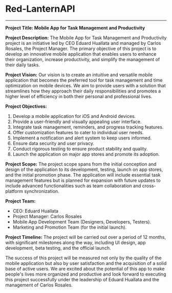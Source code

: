 # Red-LanternAPI
-------------------------------------

**Project Title: Mobile App for Task Management and Productivity**

**Project Description:**
The Mobile App for Task Management and Productivity project is an initiative led by CEO Eduard Huallata and managed by Carlos Rosales, the Project Manager. The primary objective of this project is to develop an innovative mobile application that enables users to enhance their organization, increase productivity, and simplify the management of their daily tasks.

**Project Vision:**
Our vision is to create an intuitive and versatile mobile application that becomes the preferred tool for task management and time optimization on mobile devices. We aim to provide users with a solution that streamlines how they approach their daily responsibilities and promotes a higher level of efficiency in both their personal and professional lives.

**Project Objectives:**
1. Develop a mobile application for iOS and Android devices.
2. Provide a user-friendly and visually appealing user interface.
3. Integrate task management, reminders, and progress tracking features.
4. Offer customization features to cater to individual user needs.
5. Implement a notification and alert system to keep users informed.
6. Ensure data security and user privacy.
7. Conduct rigorous testing to ensure product stability and quality.
8. Launch the application on major app stores and promote its adoption.

**Project Scope:**
The project scope spans from the initial conception and design of the application to its development, testing, launch on app stores, and the initial promotion phase. The application will include essential task management features but is planned for expansion with future updates to include advanced functionalities such as team collaboration and cross-platform synchronization.

**Project Team:**
- CEO: Eduard Huallata
- Project Manager: Carlos Rosales
- Mobile App Development Team (Designers, Developers, Testers).
- Marketing and Promotion Team (for the initial launch).

**Project Timeline:**
The project will be carried out over a period of 12 months, with significant milestones along the way, including UI design, app development, beta testing, and the official launch.

The success of this project will be measured not only by the quality of the mobile application but also by user satisfaction and the acquisition of a solid base of active users. We are excited about the potential of this app to make people's lives more organized and productive and look forward to executing this project successfully under the leadership of Eduard Huallata and the management of Carlos Rosales.

